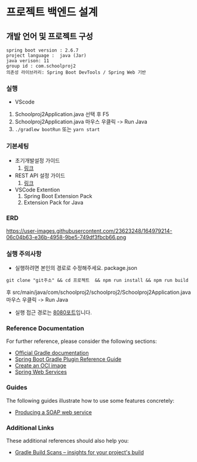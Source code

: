 # 프로젝트 백엔드 설계

## 개발 언어 및 프로젝트 구성
```
spring boot version : 2.6.7
project language :  java (Jar)
java verison: 11
group id : com.schoolproj2
의존성 라이브러리: Spring Boot DevTools / Spring Web 기반
```

### 실행
- VScode
1. Schoolproj2Application.java 선택 후 F5
2. Schoolproj2Application.java 마우스 우클릭 -> Run Java
3. `./gradlew bootRun` 또는 `yarn start`

### 기본세팅
- 초기개발설정 가이드
  1. [링크](https://tech.devgd.com/9?category=962554)
- REST API 설정 가이드
  1. [링크](https://tech.devgd.com/13?category=962554)
- VSCode Extention
  1. Spring Boot Extension Pack
  2. Extension Pack for Java

### ERD
https://user-images.githubusercontent.com/23623248/164979214-06c04b63-e36b-4958-9be5-749df3fbcb66.png

### 실행 주의사항
- 실행하려면 본인의 경로로 수정해주세요. package.json

```
git clone "git주소" && cd 프로젝트  && npm run install && npm run build
```
후 src/main/java/com/schoolproj2/schoolproj2/Schoolproj2Application.java 마우스 우클릭 -> Run Java
- 실행 접근 경로는 [8080포트](http://localhost:8080/)입니다.













### Reference Documentation
For further reference, please consider the following sections:

* [Official Gradle documentation](https://docs.gradle.org)
* [Spring Boot Gradle Plugin Reference Guide](https://docs.spring.io/spring-boot/docs/2.6.7/gradle-plugin/reference/html/)
* [Create an OCI image](https://docs.spring.io/spring-boot/docs/2.6.7/gradle-plugin/reference/html/#build-image)
* [Spring Web Services](https://docs.spring.io/spring-boot/docs/2.6.7/reference/htmlsingle/#boot-features-webservices)

### Guides
The following guides illustrate how to use some features concretely:

* [Producing a SOAP web service](https://spring.io/guides/gs/producing-web-service/)

### Additional Links
These additional references should also help you:

* [Gradle Build Scans – insights for your project's build](https://scans.gradle.com#gradle)

